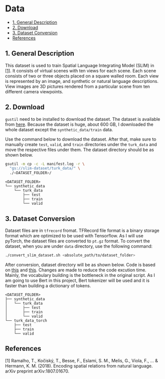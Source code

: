 # Data

- [1. General Description](#1-general-description)
- [2. Download](#2-download)
- [3. Dataset Conversion](#3-dataset-conversion)
- [References](#references)

## 1. General Description

This dataset is used to train Spatial Language Integrating Model (SLIM) in [[1]](#1).
It consists of virtual scenes with ten views for each scene. Each scene
consists of two or three objects placed on a square walled room. Each view is
represented by an image, and synthetic or natural language descriptions. View
images are 3D pictures rendered from a particular scene from ten different
camera viewpoints.

## 2. Download

`gustil` need to be installed to download the dataset. The dataset is available
from [here](https://console.cloud.google.com/storage/slim-dataset). Because the
dataset is huge, about 600 GB, I downloaded the whole dataset except the
`synthetic_data/train` data.

Use the command below to download the dataset. After that, make sure to manually
create `test`, `valid`, and `train` directories under the `turk_data` and move
the respective files under them. The dataset directory should be as shown below.

```bash
gsutil -m cp -c -L manifest.log -r \
  "gs://slim-dataset/turk_data/" \
  ./<DATASET_FOLDER>/
```

```none
<DATASET_FOLDER>
└── synthetic_data
    └── turk_data
        ├── test
        ├── train
        └── valid
```

## 3. Dataset Conversion

Dataset files are in `tfrecord` fromat. TFRecord file format is a binary storage
format which are optimized to be used with Tensorflow. As I will use pyTorch, the dataset files
are converted to `pt.gz` format. To convert the dataset, when you are under
`data` directory, use the following command:

```bash
./convert_slim_dataset.sh <absolute_path/to/dataset_folder>
```

After conversion, dataset directory will be as shown below. Code is based on
[this](https://github.com/rnagumo/gqnlib/blob/master/examples/convert_slim_dataset.py)
and [this](https://github.com/rnagumo/gqnlib/blob/master/bin/download_slim.sh).
Changes are made to reduce the code excution time. Mainly, the vocabulary
building is the bottleneck in the original script. As I am going to use Bert in
this project, Bert tokenizer will be used and it is faster than building a
dictionary of tokens.

```none
<DATASET_FOLDER>
├── synthetic_data
│   └── turk_data
│       ├── test
│       ├── train
│       └── valid
└── turk_data_torch
    ├── test
    ├── train
    └── valid
```


## References

<a id="1">[1]</a>
Ramalho, T., Kočiský, T., Besse, F., Eslami, S. M., Melis, G., Viola, F., ... &
Hermann, K. M. (2018). Encoding spatial relations from natural language. arXiv
preprint arXiv:1807.01670.
